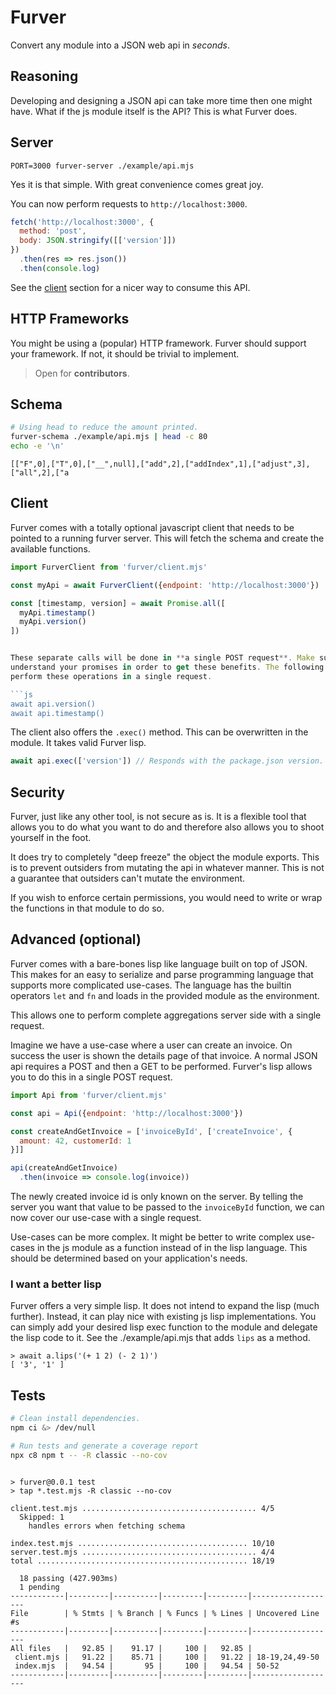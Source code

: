 # Furver

Convert any module into a JSON web api in *seconds*.

## Reasoning

Developing and designing a JSON api can take more time then one might have.
What if the js module itself is the API? This is what Furver does.

## Server

`PORT=3000 furver-server ./example/api.mjs`

Yes it is that simple. With great convenience comes great joy.

You can now perform requests to `http://localhost:3000`.

```js
fetch('http://localhost:3000', {
  method: 'post',
  body: JSON.stringify([['version']])
})
  .then(res => res.json())
  .then(console.log)
```

See the [client](#Client) section for a nicer way to consume this API.

## HTTP Frameworks

You might be using a (popular) HTTP framework. Furver should support your
framework. If not, it should be trivial to implement.

> Open for **contributors**.

## Schema

```bash bash
# Using head to reduce the amount printed.
furver-schema ./example/api.mjs | head -c 80
echo -e '\n'
```
```
[["F",0],["T",0],["__",null],["add",2],["addIndex",1],["adjust",3],["all",2],["a

```

## Client

Furver comes with a totally optional javascript client that needs to be pointed
to a running furver server. This will fetch the schema and create the available
functions.

```javascript
import FurverClient from 'furver/client.mjs'

const myApi = await FurverClient({endpoint: 'http://localhost:3000'})

const [timestamp, version] = await Promise.all([
  myApi.timestamp()
  myApi.version()
])


These separate calls will be done in **a single POST request**. Make sure you
understand your promises in order to get these benefits. The following will not
perform these operations in a single request.

```js
await api.version()
await api.timestamp()
```

The client also offers the `.exec()` method. This can be overwritten in the
module. It takes valid Furver lisp.

```js
await api.exec(['version']) // Responds with the package.json version.
```

## Security

Furver, just like any other tool, is not secure as is. It is a flexible tool
that allows you to do what you want to do and therefore also allows you to
shoot yourself in the foot.

It does try to completely "deep freeze" the object the module exports. This is
to prevent outsiders from mutating the api in whatever manner. This is not
a guarantee that outsiders can't mutate the environment.

If you wish to enforce certain permissions, you would need to write or wrap the
functions in that module to do so.

## Advanced (optional)

Furver comes with a bare-bones lisp like language built on top of JSON. This
makes for an easy to serialize and parse programming language that supports
more complicated use-cases. The language has the builtin operators `let` and
`fn` and loads in the provided module as the environment.

This allows one to perform complete aggregations server side with a single
request.

Imagine we have a use-case where a user can create an invoice. On success the
user is shown the details page of that invoice. A normal JSON api requires
a POST and then a GET to be performed. Furver's lisp allows you to do this in
a single POST request.

```javascript
import Api from 'furver/client.mjs'

const api = Api({endpoint: 'http://localhost:3000'})

const createAndGetInvoice = ['invoiceById', ['createInvoice', {
  amount: 42, customerId: 1
}]]

api(createAndGetInvoice)
  .then(invoice => console.log(invoice))
```

The newly created invoice id is only known on the server. By telling the server
you want that value to be passed to the `invoiceById` function, we can now
cover our use-case with a single request.

Use-cases can be more complex. It might be better to write complex use-cases in
the js module as a function instead of in the lisp language. This should be
determined based on your application's needs.

### I want a better lisp

Furver offers a very simple lisp. It does not intend to expand the lisp (much
further). Instead, it can play nice with existing js lisp implementations. You
can simply add your desired lisp exec function to the module and delegate the
lisp code to it. See the ./example/api.mjs that adds `lips` as a method.

```node
> await a.lips('(+ 1 2) (- 2 1)')
[ '3', '1' ]
```

## Tests

```bash bash -eo pipefail
# Clean install dependencies.
npm ci &> /dev/null

# Run tests and generate a coverage report
npx c8 npm t -- -R classic --no-cov
```
```

> furver@0.0.1 test
> tap *.test.mjs -R classic --no-cov

client.test.mjs ....................................... 4/5
  Skipped: 1
    handles errors when fetching schema

index.test.mjs ...................................... 10/10
server.test.mjs ....................................... 4/4
total ............................................... 18/19

  18 passing (427.903ms)
  1 pending
------------|---------|----------|---------|---------|-------------------
File        | % Stmts | % Branch | % Funcs | % Lines | Uncovered Line #s 
------------|---------|----------|---------|---------|-------------------
All files   |   92.85 |    91.17 |     100 |   92.85 |                   
 client.mjs |   91.22 |    85.71 |     100 |   91.22 | 18-19,24,49-50    
 index.mjs  |   94.54 |       95 |     100 |   94.54 | 50-52             
------------|---------|----------|---------|---------|-------------------
```
